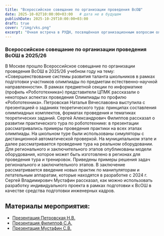 ```yaml
---
title: "Всероссийское совещание по организации проведения ВсОШ"
date: 2025-10-02T10:00:00+03:00   # дата не в будущем
publishDate: 2025-10-29T10:00:00+03:00
draft: true
cover: "/img/vks.png"
excerpt: "Очная встреча в РУДН, посвящённая организационным вопросам олимпиады."
---
```

### Всероссийское совещание по организации проведения ВсОШ в 2025/26
В Москве прошло Всероссийское совещание по организации проведения ВсОШ в 2025/26 учебном году на тему: «Совершенствование системы развития таланта школьников в рамках подготовки участников олимпиады по предметам естественно-научной направленности». В рамках предметной секции по информатике (профиль «Робототехника») представители ЦПМК рассказали о некоторых аспектах проведения Олимпиады по профилю «Робототехника». Петровская Наталья Вячеславовна выступила с презентацией о заданиях теоретического тура: принципах составления олимпиадных комплектов, форматах проведения и тематиках теоретических заданий. Сергей Александрович Филиппов рассказал о развитии практического тура по робототехнике: в презентации рассматривались примеры проведения практики на всех этапах олимпиады. На школьном туре были использованы симуляторы с дистанционной автоматической проверкой. На муниципальном этапе и далее рассматривается проведение тура на реальном оборудовании. Для регионального и заключительного этапов опубликованы модели оборудования, которое может быть изготовлено в регионах для проведения тура и тренировок. Приведены примеры решения задач регионального и заключительного этапов. В заключение рассматривается введение новых практик по манипуляторам и летательным аппаратам, которые находятся в разработке с 2024 г. Сергей Владимирович Мустафин рассказал, как можно использовать разработку индивидуального проекта в рамках подготовки к ВсОШ в качестве средства подготовки инженерных кадров.

## Материалы мероприятия:
- [Презентация Петровская Н.В.]()
- [Презентация Филиппоф С.А.]()
- [Презентация Мустафин С.В.]()



